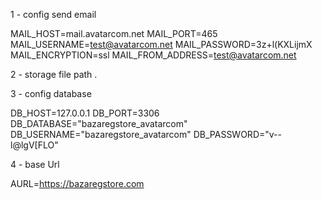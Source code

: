 


1 - config send email  

MAIL_HOST=mail.avatarcom.net
MAIL_PORT=465
MAIL_USERNAME=test@avatarcom.net
MAIL_PASSWORD=3z+l(KXLijmX
MAIL_ENCRYPTION=ssl
MAIL_FROM_ADDRESS=test@avatarcom.net


2 - storage file path .

3 - config  database

DB_HOST=127.0.0.1
DB_PORT=3306
DB_DATABASE="bazaregstore_avatarcom"
DB_USERNAME="bazaregstore_avatarcom"
DB_PASSWORD="v--l@lgV[FLO"

4 - base  Url  

AURL=https://bazaregstore.com